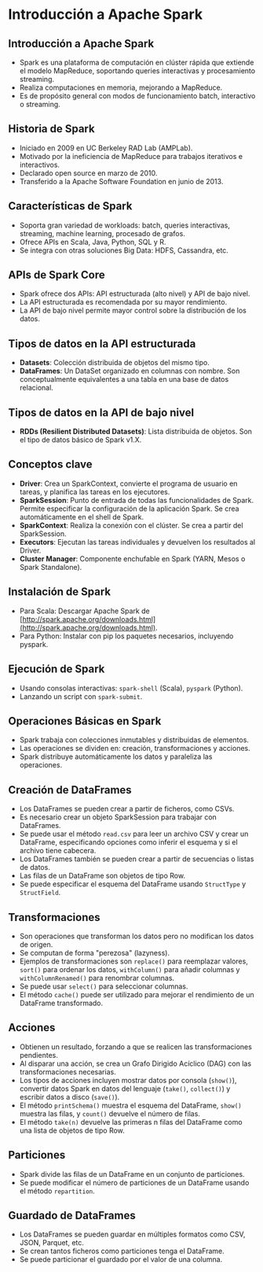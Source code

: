 # Introducción a Apache Spark

## Introducción a Apache Spark
- Spark es una plataforma de computación en clúster rápida que extiende el modelo MapReduce, soportando queries interactivas y procesamiento streaming.
- Realiza computaciones en memoria, mejorando a MapReduce.
- Es de propósito general con modos de funcionamiento batch, interactivo o streaming.

## Historia de Spark
- Iniciado en 2009 en UC Berkeley RAD Lab (AMPLab).
- Motivado por la ineficiencia de MapReduce para trabajos iterativos e interactivos.
- Declarado open source en marzo de 2010.
- Transferido a la Apache Software Foundation en junio de 2013.

## Características de Spark
- Soporta gran variedad de workloads: batch, queries interactivas, streaming, machine learning, procesado de grafos.
- Ofrece APIs en Scala, Java, Python, SQL y R.
- Se integra con otras soluciones Big Data: HDFS, Cassandra, etc.

## APIs de Spark Core
- Spark ofrece dos APIs: API estructurada (alto nivel) y API de bajo nivel.
- La API estructurada es recomendada por su mayor rendimiento.
- La API de bajo nivel permite mayor control sobre la distribución de los datos.

## Tipos de datos en la API estructurada
- **Datasets**: Colección distribuida de objetos del mismo tipo.
- **DataFrames**: Un DataSet organizado en columnas con nombre. Son conceptualmente equivalentes a una tabla en una base de datos relacional.

## Tipos de datos en la API de bajo nivel
- **RDDs (Resilient Distributed Datasets)**: Lista distribuida de objetos. Son el tipo de datos básico de Spark v1.X.

## Conceptos clave
- **Driver**: Crea un SparkContext, convierte el programa de usuario en tareas, y planifica las tareas en los ejecutores.
- **SparkSession**: Punto de entrada de todas las funcionalidades de Spark. Permite especificar la configuración de la aplicación Spark. Se crea automáticamente en el shell de Spark.
- **SparkContext**: Realiza la conexión con el clúster. Se crea a partir del SparkSession.
- **Executors**: Ejecutan las tareas individuales y devuelven los resultados al Driver.
- **Cluster Manager**: Componente enchufable en Spark (YARN, Mesos o Spark Standalone).

## Instalación de Spark
- Para Scala: Descargar Apache Spark de [http://spark.apache.org/downloads.html](http://spark.apache.org/downloads.html).
- Para Python: Instalar con pip los paquetes necesarios, incluyendo pyspark.

## Ejecución de Spark
- Usando consolas interactivas: `spark-shell` (Scala), `pyspark` (Python).
- Lanzando un script con `spark-submit`.

## Operaciones Básicas en Spark
- Spark trabaja con colecciones inmutables y distribuidas de elementos.
- Las operaciones se dividen en: creación, transformaciones y acciones.
- Spark distribuye automáticamente los datos y paraleliza las operaciones.

## Creación de DataFrames
- Los DataFrames se pueden crear a partir de ficheros, como CSVs.
- Es necesario crear un objeto SparkSession para trabajar con DataFrames.
- Se puede usar el método `read.csv` para leer un archivo CSV y crear un DataFrame, especificando opciones como inferir el esquema y si el archivo tiene cabecera.
- Los DataFrames también se pueden crear a partir de secuencias o listas de datos.
- Las filas de un DataFrame son objetos de tipo Row.
- Se puede especificar el esquema del DataFrame usando `StructType` y `StructField`.

## Transformaciones
- Son operaciones que transforman los datos pero no modifican los datos de origen.
- Se computan de forma "perezosa" (lazyness).
- Ejemplos de transformaciones son `replace()` para reemplazar valores, `sort()` para ordenar los datos, `withColumn()` para añadir columnas y `withColumnRenamed()` para renombrar columnas.
- Se puede usar `select()` para seleccionar columnas.
- El método `cache()` puede ser utilizado para mejorar el rendimiento de un DataFrame transformado.

## Acciones
- Obtienen un resultado, forzando a que se realicen las transformaciones pendientes.
- Al disparar una acción, se crea un Grafo Dirigido Acíclico (DAG) con las transformaciones necesarias.
- Los tipos de acciones incluyen mostrar datos por consola (`show()`), convertir datos Spark en datos del lenguaje (`take()`, `collect()`) y escribir datos a disco (`save()`).
- El método `printSchema()` muestra el esquema del DataFrame, `show()` muestra las filas, y `count()` devuelve el número de filas.
- El método `take(n)` devuelve las primeras n filas del DataFrame como una lista de objetos de tipo Row.

## Particiones
- Spark divide las filas de un DataFrame en un conjunto de particiones.
- Se puede modificar el número de particiones de un DataFrame usando el método `repartition`.

## Guardado de DataFrames
- Los DataFrames se pueden guardar en múltiples formatos como CSV, JSON, Parquet, etc.
- Se crean tantos ficheros como particiones tenga el DataFrame.
- Se puede particionar el guardado por el valor de una columna.